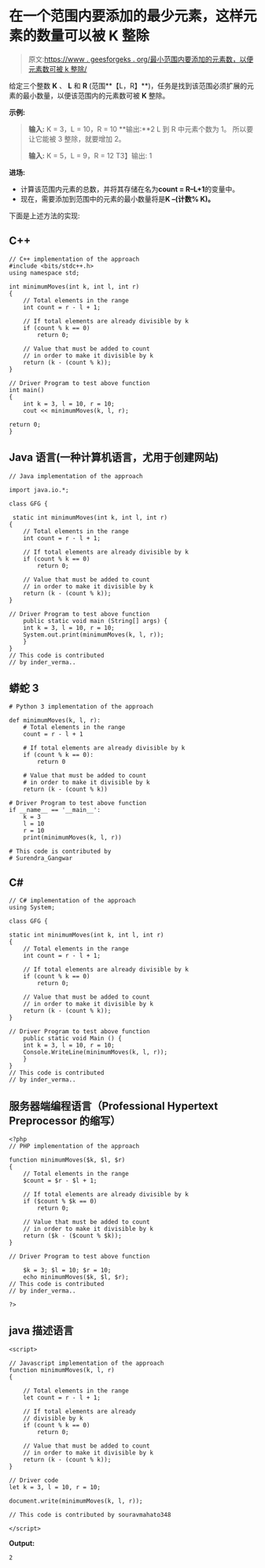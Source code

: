 # 在一个范围内要添加的最少元素，这样元素的数量可以被 K 整除

> 原文:[https://www . geesforgeks . org/最小范围内要添加的元素数，以便元素数可被 k 整除/](https://www.geeksforgeeks.org/minimum-elements-to-be-added-in-a-range-so-that-count-of-elements-is-divisible-by-k/)

给定三个整数 **K** 、 **L** 和 **R** (范围**【L，R】**)，任务是找到该范围必须扩展的元素的最小数量，以便该范围内的元素数可被 **K** 整除。

**示例:**

> **输入:** K = 3，L = 10，R = 10
> **输出:**2
> L 到 R 中元素个数为 1。
> 所以要让它能被 3 整除，就要增加 2。
> 
> **输入:** K = 5，L = 9，R = 12
> T3】输出: 1

**进场:**

*   计算该范围内元素的总数，并将其存储在名为**count = R–L+1**的变量中。
*   现在，需要添加到范围中的元素的最小数量将是**K –(计数% K)。**

下面是上述方法的实现:

## C++

```
// C++ implementation of the approach
#include <bits/stdc++.h>
using namespace std;

int minimumMoves(int k, int l, int r)
{
    // Total elements in the range
    int count = r - l + 1;

    // If total elements are already divisible by k
    if (count % k == 0)
        return 0;

    // Value that must be added to count
    // in order to make it divisible by k
    return (k - (count % k));
}

// Driver Program to test above function
int main()
{
    int k = 3, l = 10, r = 10;
    cout << minimumMoves(k, l, r);

return 0;
}
```

## Java 语言(一种计算机语言，尤用于创建网站)

```
// Java implementation of the approach

import java.io.*;

class GFG {

 static int minimumMoves(int k, int l, int r)
{
    // Total elements in the range
    int count = r - l + 1;

    // If total elements are already divisible by k
    if (count % k == 0)
        return 0;

    // Value that must be added to count
    // in order to make it divisible by k
    return (k - (count % k));
}

// Driver Program to test above function
    public static void main (String[] args) {
    int k = 3, l = 10, r = 10;
    System.out.print(minimumMoves(k, l, r));
    }
}
// This code is contributed
// by inder_verma..
```

## 蟒蛇 3

```
# Python 3 implementation of the approach

def minimumMoves(k, l, r):
    # Total elements in the range
    count = r - l + 1

    # If total elements are already divisible by k
    if (count % k == 0):
        return 0

    # Value that must be added to count
    # in order to make it divisible by k
    return (k - (count % k))

# Driver Program to test above function
if __name__ == '__main__':
    k = 3
    l = 10
    r = 10
    print(minimumMoves(k, l, r))

# This code is contributed by
# Surendra_Gangwar
```

## C#

```
// C# implementation of the approach
using System;

class GFG {

static int minimumMoves(int k, int l, int r)
{
    // Total elements in the range
    int count = r - l + 1;

    // If total elements are already divisible by k
    if (count % k == 0)
        return 0;

    // Value that must be added to count
    // in order to make it divisible by k
    return (k - (count % k));
}

// Driver Program to test above function
    public static void Main () {
    int k = 3, l = 10, r = 10;
    Console.WriteLine(minimumMoves(k, l, r));
    }
}
// This code is contributed
// by inder_verma..
```

## 服务器端编程语言（Professional Hypertext Preprocessor 的缩写）

```
<?php
// PHP implementation of the approach

function minimumMoves($k, $l, $r)
{
    // Total elements in the range
    $count = $r - $l + 1;

    // If total elements are already divisible by k
    if ($count % $k == 0)
        return 0;

    // Value that must be added to count
    // in order to make it divisible by k
    return ($k - ($count % $k));
}

// Driver Program to test above function

    $k = 3; $l = 10; $r = 10;
    echo minimumMoves($k, $l, $r);
// This code is contributed
// by inder_verma..

?>
```

## java 描述语言

```
<script>

// Javascript implementation of the approach
function minimumMoves(k, l, r)
{

    // Total elements in the range
    let count = r - l + 1;

    // If total elements are already
    // divisible by k
    if (count % k == 0)
        return 0;

    // Value that must be added to count
    // in order to make it divisible by k
    return (k - (count % k));
}

// Driver code
let k = 3, l = 10, r = 10;

document.write(minimumMoves(k, l, r));

// This code is contributed by souravmahato348

</script>
```

**Output:** 

```
2
```